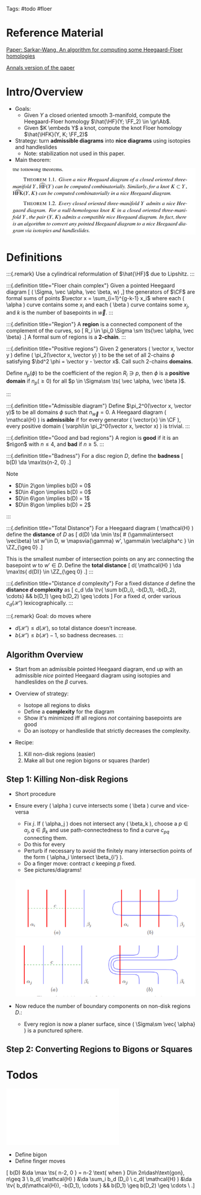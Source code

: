 Tags: #todo #floer 

# Reference Material

[Paper: Sarkar-Wang, An algorithm for computing some Heegaard-Floer homologies](https://arxiv.org/pdf/math/0607777.pdf)

[Annals version of the paper](https://annals.math.princeton.edu/wp-content/uploads/annals-v171-n2-p11-s.pdf)

# Intro/Overview

- Goals: 
  - Given $Y$ a closed oriented smooth 3-manifold, compute the Heegaard-Floer homology $\hat{\HF}(Y; \FF_2) \in \gr\Ab$.
  - Given $K \embeds Y$ a knot, compute the knot Floer homology $\hat{\HFK}(Y, K; \FF_2)$
- Strategy: turn **admissible diagrams** into **nice diagrams** using isotopies and handleslides
  - Note: stabilization not used in this paper.
- Main theorem:

![image_2021-05-05-12-26-55](figures/image_2021-05-05-12-26-55.png)

# Definitions


:::{.remark}
Use a cylindrical reformulation of $\hat{\HF}$ due to Lipshitz.
:::


:::{.definition title="Floer chain complex"}
Given a pointed Heegaard diagram 
\[
( \Sigma, \vec \alpha, \vec \beta, w)
,\]
the generators of $\CF$ are formal sums of points $\vector x = \sum_{i=1}^{g-k-1} x_i$ where each \( \alpha \) curve contains some $x_i$ and each \( \beta \) curve contains some $x_j$, and $k$ is the number of basepoints in $\vec w$.
:::


:::{.definition title="Region"}
A **region** is a connected component of the complement of the curves, so
\[
R_i \in \pi_0 \Sigma \sm \ts{\vec \alpha, \vec \beta}
.\]
A formal sum of regions is a **2-chain**.
:::


:::{.definition title="Positive regions"}
Given 2 generators \( \vector x, \vector y \) define \( \pi_2(\vector x, \vector y) \) to be the set of all 2-chains $\phi$ satisfying $\bd^2 \phi = \vector y - \vector x$.
Call such 2-chains **domains**.

Define $n_p(\phi)$ to be the coefficient of the region $R_i \ni p$, then $\phi$ is a **positive domain** if $n_p(\geq 0)$ for all $p \in \Sigma\sm \ts{ \vec \alpha, \vec \beta }$.

:::




:::{.definition title="Admissible diagram"}
Define $\pi_2^0(\vector x, \vector y)$ to be all domains $\phi$ such that $n_{\vec w} = 0$.
A Heegaard diagram \( \mathcal{H}  \) is **admissible** if for every generator \( \vector{x} \in \CF \), every positive domain \( \varphi\in \pi_2^0(\vector x, \vector x) \) is trivial. 
:::


:::{.definition title="Good and bad regions"}
A region is **good** if it is an $n\gon$ with $n\leq 4$, and **bad** if $n\geq 5$.
:::


:::{.definition title="Badness"}
For a disc region $D$, define the **badness**
\[
b(D) \da \max\ts{n-2, 0}
.\]

Note 

- $D\in 2\gon \implies b(D) = 0$
- $D\in 4\gon \implies b(D) = 0$
- $D\in 6\gon \implies b(D) = 1$
- $D\in 8\gon \implies b(D) = 2$

:::


:::{.definition title="Total Distance"}
For a Heegaard diagram \( \mathcal{H}  \) define the **distance** of $D$ as 
\[
d(D) \da \min \ts{ \# (\gamma\intersect \vec\beta) \st w'\in D, w \mapsvia{\gamma} w', \gamma\in \vec\alpha^c } \in \ZZ_{\geq 0}
.\]

This is the smallest number of intersection points on any arc connecting the basepoint $w$ to $w'\in D$.
Define the **total distance** 
\[
d( \mathcal{H}  ) \da \max\ts{ d(D)} \in \ZZ_{\geq 0}
.\]
:::


:::{.definition title="Distance $d$ complexity"}
For a fixed distance $d$ define the **distance $d$ complexity** as 
\[
c_d \da \tv{ \sum b(D_i), -b(D_1), -b(D_2), \cdots}
&&
b(D_1) \geq b(D_2) \geq \cdots
\]
For a fixed $d$, order various $c_d( \mathcal{H}' )$ lexicographically.
:::


:::{.remark}
Goal: do moves where

- $d(\mathcal{H}' ) \leq d( \mathcal{H}  )$, so total distance doesn't increase.
- $b( \mathcal{H}' ) \leq b( \mathcal{H} ) -1$, so badness decreases.
:::





## Algorithm Overview

- Start from an admissible pointed Heegaard diagram, end up with an admissible *nice* pointed Heegaard diagram using isotopies and handleslides on the $\beta$ curves.

- Overview of strategy:

  - Isotope all regions to disks
  - Define a **complexity** for the diagram
  - Show it's minimized iff all regions *not* containing basepoints are good
  - Do an isotopy or handleslide that strictly decreases the complexity.

- Recipe:

  1. Kill non-disk regions (easier)
  2. Make all but one region bigons or squares (harder)

## Step 1: Killing Non-disk Regions

- Short procedure
- Ensure every \( \alpha \) curve intersects some \( \beta \) curve and vice-versa
  - Fix $j$. 
  If \( \alpha_j \) does not intersect any \( \beta_k \), 
  choose a $p\in \alpha_j, q\in \beta_k$ and use path-connectedness to find a curve $c_{pq}$ connecting them.
  - Do this for every 
  - Perturb if necessary to avoid the finitely many intersection points of the form \( \alpha_i \intersect \beta_{i'} \).
  - Do a finger move: contract $c$ keeping $p$ fixed.
  - See pictures/diagrams!

  ![image_2021-05-05-13-40-43](figures/image_2021-05-05-13-40-43.png)
  ![image_2021-05-05-13-40-54](figures/image_2021-05-05-13-40-54.png)

- Now reduce the number of boundary components on non-disk regions $D$.:

  - Every region is now a planer surface, since \( \Sigma\sm \vec{ \alpha} \) is a punctured sphere.

## Step 2: Converting Regions to Bigons or Squares

# Todos

![](zettelkasten/attachments/Apr%2028%2000h23.pdf)

- Define bigon
- Define finger moves


\[
b(D) &\da \max \ts{ n-2, 0 } = n-2 \text{ when } D\in 2n\dash\text{gon}, n\geq 3 \\
b_d( \mathcal{H} ) &\da \sum_i b_d (D_i) \\
c_d( \mathcal{H} ) &\da \tv{ b_d(\mathcal{H}), -b(D_1), \cdots } && b(D_1) \geq b(D_2) \geq \cdots \\
.\]


